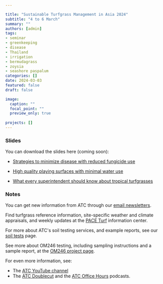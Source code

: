 ```yaml
---

title: "Sustainable Turfgrass Management in Asia 2024"
subtitle: "4 to 6 March"
summary: ""
authors: [admin]
tags: 
- seminar
- greenkeeping
- disease
- Thailand
- irrigation
- bermudagrass
- zoysia
- seashore paspalum
categories: []
date: 2024-03-03
featured: false
draft: false

image:
  caption: ""
  focal_point: ""
  preview_only: true
  
projects: []
---
```


### Slides 

You can download the slides here (coming soon):

* [Strategies to minimize disease with reduced fungicide use]()

* [High quality playing surfaces with minimal water use]()

* [What every superintendent should know about tropical turfgrasses]()

### Notes

You can get new information from ATC through our [email newsletters](/newsletter/).

Find turfgrass reference information, site-specific weather and climate appraisals, and weekly updates at the [PACE Turf](https://www.paceturf.org/) information center.

For more about ATC's soil testing services, and example reports, see our [soil tests](https://www.asianturfgrass.com/project/soil-tests/) page.

See more about OM246 testing, including sampling instructions and a sample report, at the [OM246 project page](https://www.asianturfgrass.com/project/om246/).

For even more information, see:

* The [ATC YouTube channel](https://www.youtube.com/asianturfgrasscenter)
* The [ATC Doublecut](https://doublecut.asianturfgrass.com/) and the [ATC Office Hours](https://office-hours.asianturfgrass.com/) podcasts.




